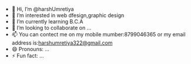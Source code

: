 - 👋 Hi, I’m @harshUmretiya
- 👀 I’m interested in web dfesign,graphic design
- 🌱 I’m currently learning B.C.A
- 💞️ I’m looking to collaborate on ...
- 📫 You can contect me on my mobile mumber:8799046365 or my email address is:harshumretiya322@gmail.com
- 😄 Pronouns: ...
- ⚡ Fun fact: ...

<!---
harshUmretiya/harshUmretiya is a ✨ special ✨ repository because its `README.md` (this file) appears on your GitHub profile.
You can click the Preview link to take a look at your changes.
--->
